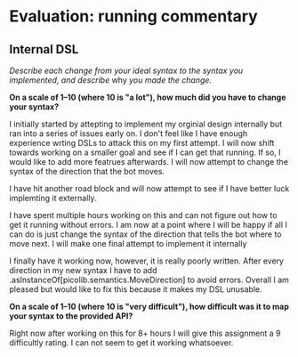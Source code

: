 # Evaluation: running commentary

## Internal DSL

_Describe each change from your ideal syntax to the syntax you implemented, and
describe_ why _you made the change._

**On a scale of 1–10 (where 10 is "a lot"), how much did you have to change your syntax?**

I initially started by attepting to implement my orginial design internally but ran into a series of issues early on. I don't feel like I have enough experience wrting DSLs to attack this on my first attempt. I will now shift towards working on a smaller goal and see if I can get that running. If so, I would like to add more featrues afterwards. I will now  attempt to change the syntax of the direction that the bot moves.

I have hit another road block and will now attempt to see if I have better luck implemting it externally.

I have spent multiple hours working on this and can not figure out how to get it running without errors. I am now at a point where I will be happy if all I can do is just change the syntax of the direction that tells the bot where to move next. I will make one final attempt to implement it internally

I finally have it working now, however, it is really poorly written. After every direction in my new syntax I have to add .asInstanceOf[picolib.semantics.MoveDirection] to avoid errors. Overall I am pleased but would like to fix this because it makes my DSL unusable.


**On a scale of 1–10 (where 10 is "very difficult"), how difficult was it to map your syntax to the provided API?**

Right now after working on this for 8+ hours I will give this assignment a 9 difficultly rating. I can not seem to get it working whatsoever.


